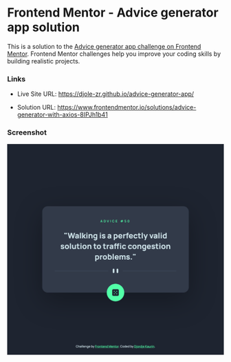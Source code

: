 # Frontend Mentor - Advice generator app solution

This is a solution to the [Advice generator app challenge on Frontend Mentor](https://www.frontendmentor.io/challenges/advice-generator-app-QdUG-13db). Frontend Mentor challenges help you improve your coding skills by building realistic projects.


### Links

- Live Site URL: https://djole-zr.github.io/advice-generator-app/

- Solution URL: https://www.frontendmentor.io/solutions/advice-generator-with-axios-8IPJh1b41



### Screenshot

![preview-solution](screenshot.png)

